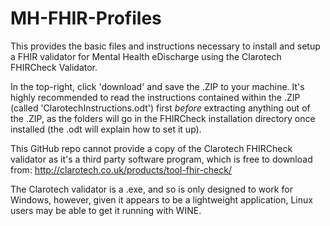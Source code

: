 # MH-FHIR-Profiles
This provides the basic files and instructions necessary to install and setup a FHIR validator for Mental Health eDischarge using the Clarotech FHIRCheck Validator.

In the top-right, click 'download' and save the .ZIP to your machine. It's highly recommended to read the instructions contained within the .ZIP (called 'ClarotechInstructions.odt') first *before* extracting anything out of the .ZIP, as the folders will go in the FHIRCheck installation directory once installed (the .odt will explain how to set it up).

This GitHub repo cannot provide a copy of the Clarotech FHIRCheck validator as it's a third party software program, which is free to download from:
http://clarotech.co.uk/products/tool-fhir-check/

The Clarotech validator is a .exe, and so is only designed to work for Windows, however, given it appears to be a lightweight application, Linux users may be able to get it running with WINE.
